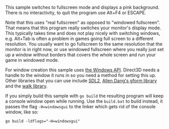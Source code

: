 This sample switches to fullscreen mode and displays a pink background. There
is no interactivity, to quit the program use Alt+F4 or ESCAPE.

Note that this uses "real fullscreen" as opposed to "windowed fullscreen". That
means that this program really switches your monitor's display mode. This
typically takes time and does not play nicely with switching windows, e.g.
Alt+Tab is often a problem in games going full screen to a different
resolution.
You usually want to go fullscreen to the same resolution that the monitor is in
right now, or use windowed fullscreen where you really just set up a window
without borders that covers the whole screen and run your game in windowed
mode.

For window creation this sample uses
[the Windows API](https://github.com/gonutz/w32). Direct3D needs a handle to
the window it runs in so you need a method for setting this up. Other libraries
that you can use include [SDL2](https://github.com/veandco/go-sdl2),
[Allen Dang's gform library](https://github.com/AllenDang/gform) and the
[walk library](https://github.com/lxn/walk).

If you simply build this sample with `go build` the resulting program will keep
a console window open while running. Use the `build.bat` to build instead, it
passes the flag `-H=windowsgui` to the linker which gets rid of the console
window, like so:

	go build -ldflags="-H=windowsgui"
